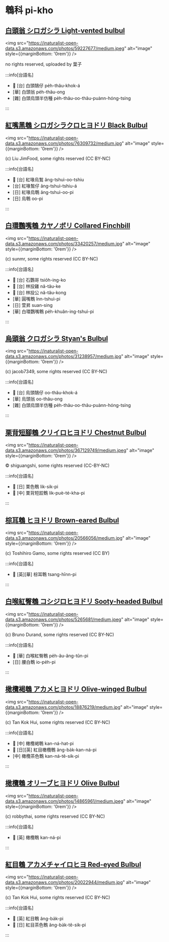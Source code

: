 # 鵯科 pi-kho

## [白頭翁 シロガシラ Light-vented bulbul](https://ebird.org/species/livbul1)

<img src="https://inaturalist-open-data.s3.amazonaws.com/photos/59227677/medium.jpeg" alt="image" style={{marginBottom: '0rem'}} />

<p className="image-caption">
no rights reserved, uploaded by 葉子
</p>

:::info[台語名]

- 🎯 [台] 白頭鵠仔 pe̍h-thâu-khok-á
- [華] 白頭翁 pe̍h-thâu-ong
- [雜] 白頭烏頭半仿種 pe̍h-thâu-oo-thâu-puànn-hóng-tsíng

:::

## [紅嘴黑鵯 シロガシラクロヒヨドリ Black Bulbul](https://ebird.org/species/blabul1)

<img src="https://inaturalist-open-data.s3.amazonaws.com/photos/76309732/medium.jpg" alt="image" style={{marginBottom: '0rem'}} />

<p className="image-caption">
(c) Liu JimFood, some rights reserved (CC BY-NC)
</p>

:::info[台語名]

- 🎯 [台] 紅喙烏鶖 âng-tshuì-oo-tshiu
- [台] 紅喙鶖仔 âng-tshuì-tshiu-á
- [日] 紅喙烏鵯 âng-tshuì-oo-pi
- [日] 烏鵯 oo-pi

:::

## [白環鸚嘴鵯 カヤノボリ Collared Finchbill](https://ebird.org/species/colfin1)

<img src="https://inaturalist-open-data.s3.amazonaws.com/photos/33420257/medium.jpg" alt="image" style={{marginBottom: '0rem'}} />

<p className="image-caption">
(c) sunmr, some rights reserved (CC BY-NC)
</p>

:::info[台語名]

- 🎯 [台] 石鸚哥 tsio̍h-ing-ko
- 🎯 [台] 林投雞 nâ-tâu-ke
- 🎯 [台] 林投公 nâ-tâu-kong
- [華] 圓嘴鵯 înn-tshuì-pi
- [日] 萱昇 suan-sing
- [華] 白環鸚嘴鵯 pe̍h-khuân-ing-tshuì-pi

:::

## [烏頭翁 クロガシラ Styan's Bulbul](https://ebird.org/species/stybul1)

<img src="https://inaturalist-open-data.s3.amazonaws.com/photos/31238957/medium.jpg" alt="image" style={{marginBottom: '0rem'}} />

<p className="image-caption">
(c) jacob7349, some rights reserved (CC BY-NC)
</p>

:::info[台語名]

- 🎯 [台] 烏頭鵠仔 oo-thâu-khok-á
- [華] 烏頭翁 oo-thâu-ong
- [雜] 白頭烏頭半仿種 pe̍h-thâu-oo-thâu-puànn-hóng-tsíng

:::

## [栗背短腳鵯 クリイロヒヨドリ Chestnut Bulbul](https://ebird.org/species/chebul1)

<img src="https://inaturalist-open-data.s3.amazonaws.com/photos/367129749/medium.jpeg" alt="image" style={{marginBottom: '0rem'}} />

<p className="image-caption">
© shiguangshi, some rights reserved (CC-BY-NC)
</p>

:::info[台語名]

- 🎯 [日] 栗色鵯 lik-sik-pi
- 🎯 [中] 栗背短跤鵯 lik-puè-té-kha-pi

:::

## [棕耳鵯 ヒヨドリ Brown-eared Bulbul](https://ebird.org/species/brebul1)

<img src="https://inaturalist-open-data.s3.amazonaws.com/photos/20566056/medium.jpg" alt="image" style={{marginBottom: '0rem'}} />

<p className="image-caption">
(c) Toshihiro Gamo, some rights reserved (CC BY)
</p>

:::info[台語名]

- 🎯 [英][華] 棕耳鵯 tsang-hīnn-pi

:::

## [白喉紅臀鵯 コシジロヒヨドリ Sooty-headed Bulbul](https://ebird.org/species/sohbul1)

<img src="https://inaturalist-open-data.s3.amazonaws.com/photos/5265681/medium.jpeg" alt="image" style={{marginBottom: '0rem'}} />

<p className="image-caption">
(c) Bruno Durand, some rights reserved (CC BY-NC)
</p>

:::info[台語名]

- 🎯 [華] 白喉紅臀鵯 pe̍h-âu-âng-tûn-pi
- [日] 腰白鵯 io-pe̍h-pi

:::

## [橄欖褐鵯 アカメヒヨドリ Olive-winged Bulbul](https://ebird.org/species/olwbul1)

<img src="https://inaturalist-open-data.s3.amazonaws.com/photos/18876219/medium.jpg" alt="image" style={{marginBottom: '0rem'}} />

<p className="image-caption">
(c) Tan Kok Hui, some rights reserved (CC BY-NC)
</p>

:::info[台語名]

- 🎯 [中] 橄欖褐鵯 kan-ná-hat-pi
- 🎯 [日][英] 紅目橄欖鵯 âng-ba̍k-kan-ná-pi
- [中] 橄欖茶色鵯 kan-ná-tê-sik-pi

:::

## [橄欖鵯 オリーブヒヨドリ Olive Bulbul](https://ebird.org/species/olibul1)

<img src="https://inaturalist-open-data.s3.amazonaws.com/photos/14865961/medium.jpeg" alt="image" style={{marginBottom: '0rem'}} />

<p className="image-caption">
(c) robbythai, some rights reserved (CC BY-NC)
</p>

:::info[台語名]

- 🎯 [英] 橄欖鵯 kan-ná-pi

:::

## [紅目鵯 アカメチャイロヒヨ Red-eyed Bulbul](https://ebird.org/species/reebul1)

<img src="https://inaturalist-open-data.s3.amazonaws.com/photos/20022944/medium.jpg" alt="image" style={{marginBottom: '0rem'}} />

<p className="image-caption">
(c) Tan Kok Hui, some rights reserved (CC BY-NC)
</p>

:::info[台語名]

- 🎯 [英] 紅目鵯 âng-ba̍k-pi
- 🎯 [日] 紅目茶色鵯 âng-ba̍k-tê-sik-pi

:::
